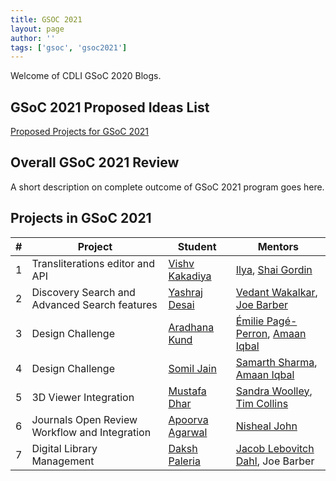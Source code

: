```yaml
---
title: GSOC 2021
layout: page
author: ''
tags: ['gsoc', 'gsoc2021']
---
```


Welcome of CDLI GSoC 2020 Blogs.

## GSoC 2021 Proposed Ideas List 
[Proposed Projects for GSoC 2021](https://github.com/cdli-gh/Framework/wiki/Google-Summer-of-Code-GSoC-2021-Cuneiform-Digital-Library-Initiative-(CDLI)-ideas-list)


## Overall GSoC 2021 Review

A short description on complete outcome of GSoC 2021 program goes here.

## Projects in GSoC 2021

| \#  | Project              | Student  | Mentors     |
| --- | -------------------- | -------- | ----------- |
| 1   | Transliterations editor and API | [Vishv Kakadiya](https://www.linkedin.com/in/vishv07/) | [Ilya](https://www.linkedin.com/in/ilya-khait-bb8bb228/), [Shai Gordin](https://www.linkedin.com/in/shai-gordin-3b65962/) |
| 2   | Discovery Search and Advanced Search features | [Yashraj Desai](https://www.linkedin.com/in/yashraj-desai-55a78a1a5/)  | [Vedant Wakalkar](https://www.linkedin.com/in/karna98/), [Joe Barber]() |
| 3   | Design Challenge       | [Aradhana Kund](https://www.linkedin.com/in/aradhanakund/)     | [Émilie Pagé-Perron](https://www.linkedin.com/in/epageperron/), [Amaan Iqbal](https://www.linkedin.com/in/amaan-iqbal/)|
| 4   | Design Challenge       | [Somil Jain](https://www.linkedin.com/in/somil-jain-294239159/)    | [Samarth Sharma](https://www.linkedin.com/in/samarth-sharma-8611b6181/), [Amaan Iqbal](https://www.linkedin.com/in/amaan-iqbal/)|
| 5   | 3D Viewer Integration  | [Mustafa Dhar](https://www.linkedin.com/in/mustafa-dhar-7a87291a1/)    | [Sandra Woolley](https://www.linkedin.com/in/sandra-woolley-b8aa0734/), [Tim Collins](https://www.linkedin.com/in/tim-collins-1671b47/)|
| 6   | Journals Open Review Workflow and Integration | [Apoorva Agarwal](https://www.linkedin.com/in/apoorva-agarwal-8420ab1b3/)    | [Nisheal John](https://www.linkedin.com/in/nishealjohn/)|
| 7   | Digital Library Management   | [Daksh Paleria](https://www.linkedin.com/in/daksh-paleria-606211190/)    | [Jacob Lebovitch Dahl](https://www.orinst.ox.ac.uk/people/jacob-l-dahl), Joe Barber|
